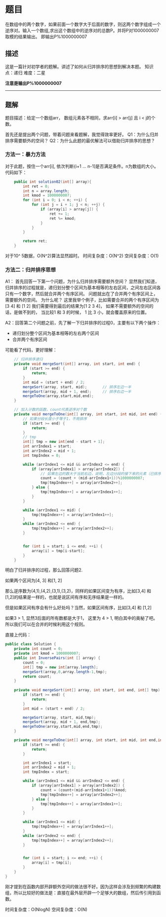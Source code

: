 # 题目

在数组中的两个数字，如果前面一个数字大于后面的数字，则这两个数字组成一个逆序对。输入一个数组,求出这个数组中的逆序对的总数P。并将P对1000000007取模的结果输出。 即输出P%1000000007

## 描述

这是一篇针对初学者的题解。讲述了如何从归并排序的思想到解决本题。
知识点：递归
难度：二星

**注意是输出P%1000000007**

------

## 题解

题目描述：给定一个数组arr， 数组元素各不相同，求arr[i] > arr[j] 且 i < j的个数。

首先还是提出两个问题，带着问题来看题解，我觉得效率更好。
Q1：为什么归并排序需要额外的空间？
Q2：为什么此题的最优解法可以借助归并排序的思想？

### 方法一：暴力方法

对于此题，按住一个arr[i], 依次判断{i+1 ... n-1]是否满足条件。n为数组的大小。
代码如下：

```java
    public int solution02(int[] array){
        int ret = 0;
        int n = array.length;
        int kmod = 1000000007;
        for (int i = 0; i < n; ++i) {
            for (int j = i + 1; j < n; ++j) {
                if (array[i] > array[j]) {
                    ret += 1;
                    ret %= kmod;
                }
            }
        }

        return ret;
    }

```

对于10^ 5数据，O(N^2)算法显然超时。
时间复杂度：O(N^2)
空间复杂度：O(1)

### 方法二：归并排序思想

A1： 首先回答一下第一个问题，为什么归并排序需要额外空间？
显然我们知道，归并排序的过程就是，递归划分整个区间为基本相等的左右区间，之间左右区间各只有一个数字，然后就合并两个有序区间。
问题就出在了合并两个有序区间上，需要额外的空间。
为什么呢？
这里我举个例子，比如需要合并的两个有序区间为[3 4] 和 [1 2]
我们需要得到最后的结果为[1 2 3 4]， 如果不需要额外的空间的话，是做不到的，
当比较1 和 3 的时候， 1 比 3 小，就会覆盖原来的位置。

A2：回答第二个问题之前，先了解一下归并排序的过程0，主要有以下两个操作：

- 递归划分整个区间为基本相等的左右两个区间
- 合并两个有序区间

可能看了代码，更好理解：

```java
	// 归并排序递归
	private void mergeSort(int[] array, int start, int end) {
        if (start >= end) {
            return;
        }
        int mid = (start + end) / 2;
        mergeSort(array, start, mid);		// 排序左边一半
        mergeSort(array, mid + 1, end);		// 排序右边一半
        mergeToOne(array,start,mid,end);
    }

	// 加入计数的函数，count代表逆序对个数
	private void mergeToOne(int[] array, int start, int mid, int end) {
    	// 如果分段长度小于等于1，不用排序
        if (start >= end) {
            return;
        }
		// tmp 
        int[] tmp = new int[end - start + 1];
        int arrIndex1 = start;
        int arrIndex2 = mid + 1;
        int tmpIndex = 0;

        while (arrIndex1 <= mid && arrIndex2 <= end) {
            if (array[arrIndex1] > array[arrIndex2]) {
                // 如果左边的数大于当前右边，说明，左边分段的接下来的元素（已排序），都大于右边这个数，共(mid-arrIndex1+1)个
                count = (count + (mid-arrIndex1+1))%1000000007;
                tmp[tmpIndex++] = array[arrIndex2++];
            } else {
                tmp[tmpIndex++] = array[arrIndex1++];
            }
        }

        while (arrIndex1 <= mid) {
            tmp[tmpIndex++] = array[arrIndex1++];
        }
        while (arrIndex2 <= end) {
            tmp[tmpIndex++] = array[arrIndex2++];
        }


        for (int i = start; i <= end; ++i) {
            array[i] = tmp[i-start];
        }
    }

```

明白了归并排序的过程，那么回答问题2.

如果两个区间为[4, 3] 和[1, 2]

那么逆序数为(4,1),(4,2),(3,1),(3,2)，同样的如果区间变为有序，比如[3,4] 和 [1,2]的结果是一样的，也就是说区间有序和无序结果是一样的。

但是如果区间有序会有什么好处吗？当然，如果区间有序，比如[3,4] 和 [1,2]

如果3 > 1, 显然3后面的所有数都是大于1， 这里为 4 > 1, 明白其中的奥秘了吧。所以我们可以在合并的时候利用这个规则。

直接上代码：

```java
public class Solution {
    private int count = 0;
    private int kmod = 1000000007;
    public int InversePairs(int [] array) {
        count = 0;
        int[] tmp = new int[array.length];
        mergeSort(array,0,array.length-1,tmp);
        return count;
    }
    
    private void mergeSort(int[] array, int start, int end, int[] tmp) {
        if (start >= end) {
            return;
        }
        int mid = (start + end) / 2;

        mergeSort(array, start, mid,tmp);
        mergeSort(array, mid + 1, end,tmp);
        mergeToOne(array,start,mid,end,tmp);
    }

    private void mergeToOne(int[] array, int start, int mid, int end,int[] tmp) {
        if (start >= end) {
            return;
        }

        int arrIndex1 = start;
        int arrIndex2 = mid + 1;
        int tmpIndex = start;

        while (arrIndex1 <= mid && arrIndex2 <= end) {
            if (array[arrIndex1] > array[arrIndex2]) {
                count = (count+(mid-arrIndex1+1))%kmod;
                tmp[tmpIndex++] = array[arrIndex2++];
            } else {
                tmp[tmpIndex++] = array[arrIndex1++];
            }
        }

        while (arrIndex1 <= mid) {
            tmp[tmpIndex++] = array[arrIndex1++];
        }
        while (arrIndex2 <= end) {
            tmp[tmpIndex++] = array[arrIndex2++];
        }


        for (int i = start; i <= end; ++i) {
            array[i] = tmp[i];
        }
    }
}
```

刚才提到在函数内部开辟额外空间的做法很不好。因为这样会涉及到频繁的构建数组，所以比较好的做法是：直接在最外层开辟一个足够大的数组，然后传引用到函数。


时间复杂度：O(NlogN)
空间复杂度：O(N)